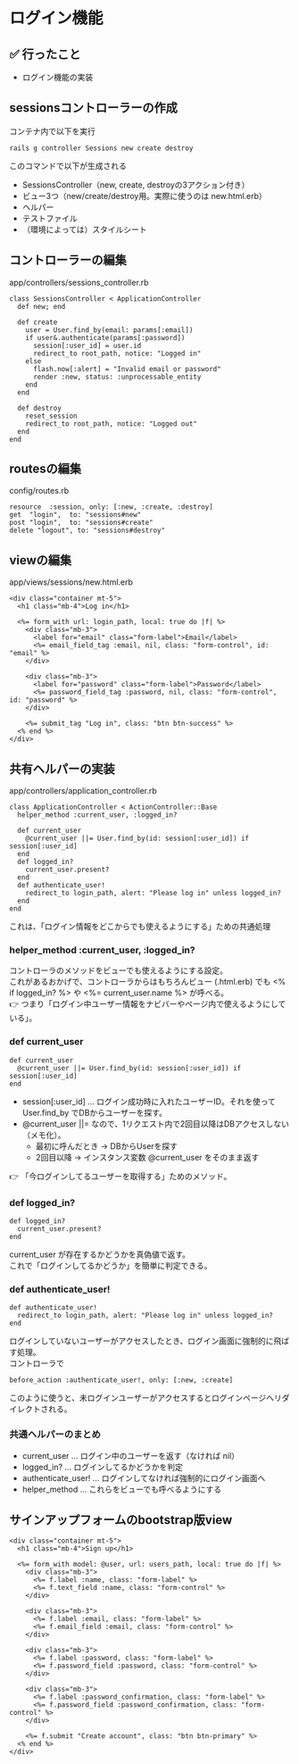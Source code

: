 # ログイン機能

## ✅ 行ったこと

- ログイン機能の実装

## sessionsコントローラーの作成
コンテナ内で以下を実行
```
rails g controller Sessions new create destroy
```
このコマンドで以下が生成される
- SessionsController（new, create, destroyの3アクション付き）
- ビュー3つ（new/create/destroy用。実際に使うのは new.html.erb）
- ヘルパー
- テストファイル
- （環境によっては）スタイルシート

## コントローラーの編集
app/controllers/sessions_controller.rb
```
class SessionsController < ApplicationController
  def new; end

  def create
    user = User.find_by(email: params[:email])
    if user&.authenticate(params[:password])
      session[:user_id] = user.id
      redirect_to root_path, notice: "Logged in"
    else
      flash.now[:alert] = "Invalid email or password"
      render :new, status: :unprocessable_entity
    end
  end

  def destroy
    reset_session
    redirect_to root_path, notice: "Logged out"
  end
end
```

## routesの編集
config/routes.rb
```
resource  :session, only: [:new, :create, :destroy]
get  "login",  to: "sessions#new"
post "login",  to: "sessions#create"
delete "logout", to: "sessions#destroy"
```

## viewの編集
app/views/sessions/new.html.erb
```
<div class="container mt-5">
  <h1 class="mb-4">Log in</h1>

  <%= form_with url: login_path, local: true do |f| %>
    <div class="mb-3">
      <label for="email" class="form-label">Email</label>
      <%= email_field_tag :email, nil, class: "form-control", id: "email" %>
    </div>

    <div class="mb-3">
      <label for="password" class="form-label">Password</label>
      <%= password_field_tag :password, nil, class: "form-control", id: "password" %>
    </div>

    <%= submit_tag "Log in", class: "btn btn-success" %>
  <% end %>
</div>
```

## 共有ヘルパーの実装
app/controllers/application_controller.rb
```
class ApplicationController < ActionController::Base
  helper_method :current_user, :logged_in?

  def current_user
    @current_user ||= User.find_by(id: session[:user_id]) if session[:user_id]
  end
  def logged_in?
    current_user.present?
  end
  def authenticate_user!
    redirect_to login_path, alert: "Please log in" unless logged_in?
  end
end
```
これは、「ログイン情報をどこからでも使えるようにする」ための共通処理<br>

### helper_method :current_user, :logged_in?
コントローラのメソッドをビューでも使えるようにする設定。<br>
これがあるおかげで、コントローラからはもちろんビュー (.html.erb) でも <% if logged_in? %> や <%= current_user.name %> が呼べる。<br>
👉 つまり「ログイン中ユーザー情報をナビバーやページ内で使えるようにしている」。

### def current_user
```
def current_user
  @current_user ||= User.find_by(id: session[:user_id]) if session[:user_id]
end
```
- session[:user_id] … ログイン成功時に入れたユーザーID。それを使って User.find_by でDBからユーザーを探す。
- @current_user ||= なので、1リクエスト内で2回目以降はDBアクセスしない（メモ化）。
  - 最初に呼んだとき → DBからUserを探す
  - 2回目以降 → インスタンス変数 @current_user をそのまま返す

👉 「今ログインしてるユーザーを取得する」ためのメソッド。

### def logged_in?
```
def logged_in?
  current_user.present?
end
```
current_user が存在するかどうかを真偽値で返す。<br>
これで「ログインしてるかどうか」を簡単に判定できる。

### def authenticate_user!
```
def authenticate_user!
  redirect_to login_path, alert: "Please log in" unless logged_in?
end
```
ログインしていないユーザーがアクセスしたとき、ログイン画面に強制的に飛ばす処理。<br>
コントローラで
```
before_action :authenticate_user!, only: [:new, :create]
```
このように使うと、未ログインユーザーがアクセスするとログインページへリダイレクトされる。

### 共通ヘルパーのまとめ
- current_user … ログイン中のユーザーを返す（なければ nil）
- logged_in? … ログインしてるかどうかを判定
- authenticate_user! … ログインしてなければ強制的にログイン画面へ
- helper_method … これらをビューでも呼べるようにする

## サインアップフォームのbootstrap版view
```
<div class="container mt-5">
  <h1 class="mb-4">Sign up</h1>

  <%= form_with model: @user, url: users_path, local: true do |f| %>
    <div class="mb-3">
      <%= f.label :name, class: "form-label" %>
      <%= f.text_field :name, class: "form-control" %>
    </div>

    <div class="mb-3">
      <%= f.label :email, class: "form-label" %>
      <%= f.email_field :email, class: "form-control" %>
    </div>

    <div class="mb-3">
      <%= f.label :password, class: "form-label" %>
      <%= f.password_field :password, class: "form-control" %>
    </div>

    <div class="mb-3">
      <%= f.label :password_confirmation, class: "form-label" %>
      <%= f.password_field :password_confirmation, class: "form-control" %>
    </div>

    <%= f.submit "Create account", class: "btn btn-primary" %>
  <% end %>
</div>
```